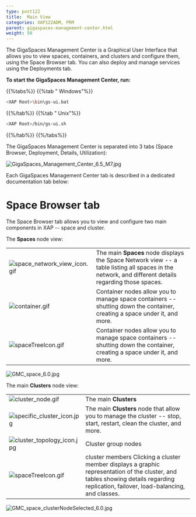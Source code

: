 ```yaml
---
type: post122
title:  Main View
categories: XAP122ADM, PRM
parent: gigaspaces-management-center.html
weight: 50
---
```


The GigaSpaces Management Center is a Graphical User Interface that allows you to view spaces, containers, and clusters and configure them, using the Space Browser tab. You can also deploy and manage services using the Deployments tab.

**To start the GigaSpaces Management Center, run:**


{{%tabs%}}
{{%tab " Windows"%}}

```bash
<XAP Root>\bin\gs-ui.bat
```
{{%/tab%}}
{{%tab " Unix"%}}

```bash
<XAP Root>/bin/gs-ui.sh
```
{{%/tab%}}
{{%/tabs%}}



The GigaSpaces Management Center is separated into 3 tabs (Space Browser, Deployment, Details, Utilization):

![GigaSpaces_Management_Center_6.5_M7.jpg](/attachment_files/GigaSpaces_Management_Center_6.5_M7.jpg)

Each GigaSpaces Management Center tab is described in a dedicated documentation tab below:




# Space Browser tab

The Space Browser tab allows you to view and configure two main components in XAP -- space and cluster.


The **Spaces** node view:

|      |     |
|----|-----|
| ![space_network_view_icon.gif](/attachment_files/space_network_view_icon.gif)|The main **Spaces** node displays the Space Network view -- a table listing all spaces in the network, and different details regarding those spaces.|
| ![container.gif](/attachment_files/container.gif)| Container nodes allow you to manage space containers -- shutting down the container, creating a space under it, and more.|
| ![spaceTreeIcon.gif](/attachment_files/spaceTreeIcon.gif) |Container nodes allow you to manage space containers -- shutting down the container, creating a space under it, and more.|


![GMC_space_6.0.jpg](/attachment_files/GMC_space_6.0.jpg)


The main **Clusters** node view:

|      |     |
|----|-----|
| ![cluster_node.gif](/attachment_files/cluster_node.gif) | The main **Clusters** |
| ![specific_cluster_icon.jpg](/attachment_files/specific_cluster_icon.jpg) | The main **Clusters** node that allow you to manage the cluster -- stop, start, restart, clean the cluster, and more.|
| ![cluster_topology_icon.jpg](/attachment_files/cluster_topology_icon.jpg) | Cluster group nodes |
| ![spaceTreeIcon.gif](/attachment_files/spaceTreeIcon.gif)| cluster members  Clicking a cluster member displays a graphic representation of the cluster, and tables showing details regarding replication, failover, load-balancing, and classes. |


![GMC_space_clusterNodeSelected_6.0.jpg](/attachment_files/GMC_space_clusterNodeSelected_6.0.jpg)

